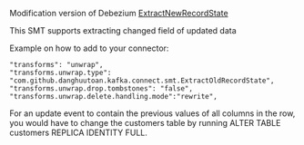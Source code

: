 Modification version of Debezium [ExtractNewRecordState](https://debezium.io/documentation/reference/stable/transformations/event-flattening.html)

This SMT supports extracting changed field of updated data

Example on how to add to your connector:
```
"transforms": "unwrap",
"transforms.unwrap.type": "com.github.danghuutoan.kafka.connect.smt.ExtractOldRecordState",
"transforms.unwrap.drop.tombstones": "false",
"transforms.unwrap.delete.handling.mode":"rewrite",
```
For an update event to contain the previous values of all columns in the row, you would have to change the customers table by running ALTER TABLE customers REPLICA IDENTITY FULL.